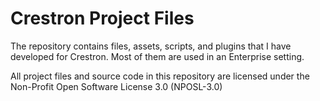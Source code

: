 Crestron Project Files  
======================

The repository contains files, assets, scripts, and plugins that I have developed for Crestron. Most of them are used in an Enterprise setting.



All project files and source code in this repository are licensed under the Non-Profit Open Software License 3.0 (NPOSL-3.0)
